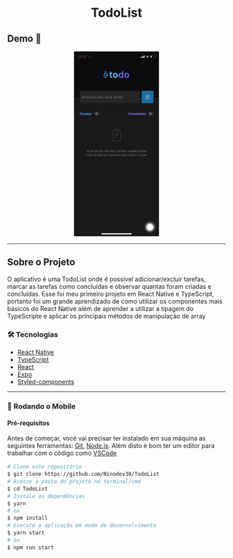 <h1 style="text-align: center; font-weight: bold;">TodoList</h1>

## Demo 📸

<div align="center" >
  <img src="./github/play1.gif" alt="demo-mobile" height="425">
</div>

---
## Sobre o Projeto

O aplicativo é uma TodoList onde é possível adicionar/excluir tarefas, marcar as tarefas como concluídas e observar quantas foram criadas e concluídas.
Esse foi meu primeiro projeto em React Native e TypeScript, portanto foi um grande aprendizado de como utilizar os componentes mais básicos do React Native além de aprender a utilizar a tipagem do TypeScripte e aplicar os principais métodos de manipulação de array

### 🛠 Tecnologias

- [React Native](https://reactnative.dev/)
- [TypeScript](https://www.typescriptlang.org/)
- [React](https://pt-br.reactjs.org/)
- [Expo](https://expo.io/)
- [Styled-components](https://styled-components.com/)
---

### 🎲 Rodando o Mobile

#### Pré-requisitos

Antes de começar, você vai precisar ter instalado em sua máquina as seguintes ferramentas:
[Git](https://git-scm.com), [Node.js](https://nodejs.org/en/).
Além disto é bom ter um editor para trabalhar com o código como [VSCode](https://code.visualstudio.com/)

```bash
# Clone este repositório
$ git clone https://github.com/Ninodev30/TodoList
# Acesse a pasta do projeto no terminal/cmd
$ cd TodoList
# Instale as dependências
$ yarn
# ou
$ npm install
# Execute a aplicação em modo de desenvolvimento
$ yarn start
# ou
$ npm run start
```
